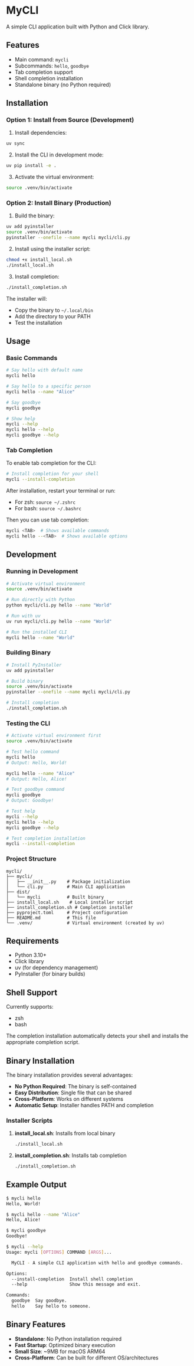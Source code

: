 # MyCLI

A simple CLI application built with Python and Click library.

## Features

- Main command: `mycli`
- Subcommands: `hello`, `goodbye`
- Tab completion support
- Shell completion installation
- Standalone binary (no Python required)

## Installation

### Option 1: Install from Source (Development)

1. Install dependencies:
```bash
uv sync
```

2. Install the CLI in development mode:
```bash
uv pip install -e .
```

3. Activate the virtual environment:
```bash
source .venv/bin/activate
```

### Option 2: Install Binary (Production)

1. Build the binary:
```bash
uv add pyinstaller
source .venv/bin/activate
pyinstaller --onefile --name mycli mycli/cli.py
```

2. Install using the installer script:
```bash
chmod +x install_local.sh
./install_local.sh
```

3. Install completion:
```bash
./install_completion.sh
```

The installer will:
- Copy the binary to `~/.local/bin`
- Add the directory to your PATH
- Test the installation

## Usage

### Basic Commands

```bash
# Say hello with default name
mycli hello

# Say hello to a specific person
mycli hello --name "Alice"

# Say goodbye
mycli goodbye

# Show help
mycli --help
mycli hello --help
mycli goodbye --help
```

### Tab Completion

To enable tab completion for the CLI:

```bash
# Install completion for your shell
mycli --install-completion
```

After installation, restart your terminal or run:
- For zsh: `source ~/.zshrc`
- For bash: `source ~/.bashrc`

Then you can use tab completion:
```bash
mycli <TAB>  # Shows available commands
mycli hello --<TAB>  # Shows available options
```

## Development

### Running in Development

```bash
# Activate virtual environment
source .venv/bin/activate

# Run directly with Python
python mycli/cli.py hello --name "World"

# Run with uv
uv run mycli/cli.py hello --name "World"

# Run the installed CLI
mycli hello --name "World"
```

### Building Binary

```bash
# Install PyInstaller
uv add pyinstaller

# Build binary
source .venv/bin/activate
pyinstaller --onefile --name mycli mycli/cli.py

# Install completion
./install_completion.sh
```

### Testing the CLI

```bash
# Activate virtual environment first
source .venv/bin/activate

# Test hello command
mycli hello
# Output: Hello, World!

mycli hello --name "Alice"
# Output: Hello, Alice!

# Test goodbye command
mycli goodbye
# Output: Goodbye!

# Test help
mycli --help
mycli hello --help
mycli goodbye --help

# Test completion installation
mycli --install-completion
```

### Project Structure

```
mycli/
├── mycli/
│   ├── __init__.py    # Package initialization
│   └── cli.py         # Main CLI application
├── dist/
│   └── mycli          # Built binary
├── install_local.sh    # Local installer script
├── install_completion.sh # Completion installer
├── pyproject.toml     # Project configuration
├── README.md          # This file
└── .venv/             # Virtual environment (created by uv)
```

## Requirements

- Python 3.10+
- Click library
- uv (for dependency management)
- PyInstaller (for binary builds)

## Shell Support

Currently supports:
- zsh
- bash

The completion installation automatically detects your shell and installs the appropriate completion script.

## Binary Installation

The binary installation provides several advantages:

- **No Python Required**: The binary is self-contained
- **Easy Distribution**: Single file that can be shared
- **Cross-Platform**: Works on different systems
- **Automatic Setup**: Installer handles PATH and completion

### Installer Scripts

1. **install_local.sh**: Installs from local binary
   ```bash
   ./install_local.sh
   ```

2. **install_completion.sh**: Installs tab completion
   ```bash
   ./install_completion.sh
   ```

## Example Output

```bash
$ mycli hello
Hello, World!

$ mycli hello --name "Alice"
Hello, Alice!

$ mycli goodbye
Goodbye!

$ mycli --help
Usage: mycli [OPTIONS] COMMAND [ARGS]...

  MyCLI - A simple CLI application with hello and goodbye commands.

Options:
  --install-completion  Install shell completion
  --help                Show this message and exit.

Commands:
  goodbye  Say goodbye.
  hello    Say hello to someone.
```

## Binary Features

- **Standalone**: No Python installation required
- **Fast Startup**: Optimized binary execution
- **Small Size**: ~9MB for macOS ARM64
- **Cross-Platform**: Can be built for different OS/architectures
